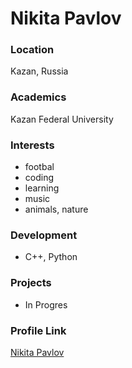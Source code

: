 # Nikita Pavlov

### Location

Kazan, Russia

### Academics

Kazan Federal University

### Interests

- footbal
- coding
- learning
- music
- animals, nature

### Development

- C++, Python

### Projects

- In Progres

### Profile Link

[Nikita Pavlov](https://github.com/Nik-Pavlov)
